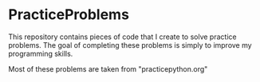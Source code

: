 # PracticeProblems
This repository contains pieces of code that I create to solve practice problems. The goal of completing these problems is simply to improve my programming skills.

Most of these problems are taken from "practicepython.org"
